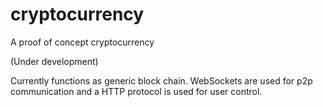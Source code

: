 # cryptocurrency
A proof of concept cryptocurrency

(Under development)


Currently functions as generic block chain. WebSockets are used for p2p communication and a HTTP protocol is used for user control.

